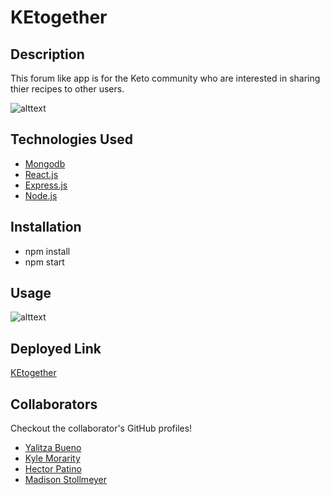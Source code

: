 # KEtogether

## Description 

This forum like app is for the Keto community who are interested in sharing thier recipes to other users. 

![alttext](https://github.com/yalitzab/ketogether/blob/main/client/public/images/appscreenshot.PNG)

## Technologies Used

- [Mongodb](https://www.mongodb.com/)
- [React.js](https://reactjs.org/)
- [Express.js](https://expressjs.com/)
- [Node.js](https://nodejs.org/en/)

## Installation

- npm install
- npm start

## Usage

![alttext](https://github.com/yalitzab/ketogether/blob/main/client/public/images/screenshot2.PNG)

## Deployed Link

[KEtogether](https://ketogether.herokuapp.com/)

## Collaborators 

Checkout the collaborator's GitHub profiles!

- [Yalitza Bueno](https://github.com/yalitzab)
- [Kyle Morarity](https://github.com/km4891)
- [Hector Patino](https://github.com/patinoman)
- [Madison Stollmeyer](https://github.com/nosideri)

